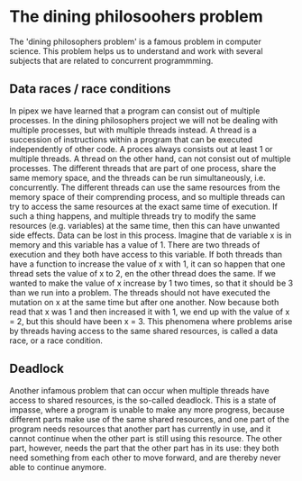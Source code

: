 # The dining philosoohers problem
The 'dining philosophers problem' is a famous problem in computer science.
This problem helps us to understand and work with several subjects that are related to concurrent programmming.

## Data races / race conditions
In pipex we have learned that a program can consist out of multiple processes. In the dining philosophers project we will not be dealing with multiple processes, but with multiple threads instead. A thread is a succession of instructions within a program that can be executed independently of other code. A proces always consists out at least 1 or multiple threads. A thread on the other hand, can not consist out of multiple processes. The different threads that are part of one process, share the same memory space, and the threads can be run simultaneously, i.e. concurrently. The different threads can use the same resources from the memory space of their comprending process, and so multiple threads can try to access the same resources at the exact same time of execution. If such a thing happens, and multiple threads try to modify the same resources (e.g. variables) at the same time, then this can have unwanted side effects. Data can be lost in this process.
Imagine that de variable x is in memory and this variable has a value of 1. There are two threads of execution and they both have access to this variable. If both threads than have a function to increase the value of x with 1, it can so happen that one thread sets the value of x to 2, en the other thread does the same. If we wanted to make the value of x increase by 1 two times, so that it should be 3 than we run into a problem. The threads should not have executed the mutation on x at the same time but after one another. Now because both read that x was 1 and then increased it with 1, we end up with the value of x = 2, but this should have been x = 3. This phenomena where problems arise by threads having access to the same shared resources, is called a data race, or a race condition.

## Deadlock
Another infamous problem that can occur when multiple threads have access to shared resources, is the so-called deadlock. This is a state of impasse, where a program is unable to make any more progress, because different parts make use of the same shared resources, and one part of the program needs resources that another part has currently in use, and it cannot continue when the other part is still using this resource. The other part, however, needs the part that the other part has in its use: they both need something from each other to move forward, and are thereby never able to continue anymore.
